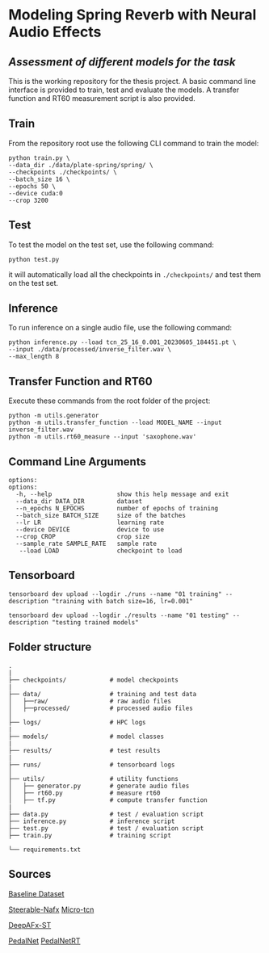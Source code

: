 # Modeling Spring Reverb with Neural Audio Effects

## *Assessment of different models for the task*

This is the working repository for the thesis project.
A basic command line interface is provided to train, test and evaluate the models.
A transfer function and RT60 measurement script is also provided.

## Train

From the repository root use the following CLI command to train the model:

```terminal
python train.py \
--data_dir ./data/plate-spring/spring/ \
--checkpoints ./checkpoints/ \
--batch_size 16 \   
--epochs 50 \
--device cuda:0
--crop 3200
```

## Test

To test the model on the test set, use the following command:

```terminal
python test.py
```

it will automatically load all the checkpoints in `./checkpoints/` and test them on the test set.

## Inference

To run inference on a single audio file, use the following command:

```terminal
python inference.py --load tcn_25_16_0.001_20230605_184451.pt \
--input ./data/processed/inverse_filter.wav \
--max_length 8

```

## Transfer Function and RT60

Execute these commands from the root folder of the project:

```terminal
python -m utils.generator 
python -m utils.transfer_function --load MODEL_NAME --input inverse_filter.wav
python -m utils.rt60_measure --input 'saxophone.wav'
```

## Command Line Arguments

```terminal
options:
options:
  -h, --help                  show this help message and exit
  --data_dir DATA_DIR         dataset
  --n_epochs N_EPOCHS         number of epochs of training
  --batch_size BATCH_SIZE     size of the batches
  --lr LR                     learning rate
  --device DEVICE             device to use
  --crop CROP                 crop size
  --sample_rate SAMPLE_RATE   sample rate
   --load LOAD                checkpoint to load
 ```

## Tensorboard

```terminal
tensorboard dev upload --logdir ./runs --name "01 training" --description "training with batch size=16, lr=0.001"
```

```terminal
tensorboard dev upload --logdir ./results --name "01 testing" --description "testing trained models"
```

## Folder structure

```terminal
.
|
├── checkpoints/            # model checkpoints
|  
├── data/                   # training and test data
│   ├──raw/                 # raw audio files
│   ├──processed/           # processed audio files
│
├── logs/                   # HPC logs
|
├── models/                 # model classes
|
├── results/                # test results
|
├── runs/                   # tensorboard logs
│
├── utils/                  # utility functions
│   ├── generator.py        # generate audio files
│   ├── rt60.py             # measure rt60
│   ├── tf.py               # compute transfer function
|
├── data.py                 # test / evaluation script
├── inference.py            # inference script
├── test.py                 # test / evaluation script
├── train.py                # training script

└── requirements.txt

```

## Sources

[Baseline Dataset](https://zenodo.org/record/3746119)

[Steerable-Nafx](https://github.com/csteinmetz1/steerable-nafx)
[Micro-tcn](https://github.com/csteinmetz1/micro-tcn.git)

[DeepAFx-ST](https://github.com/adobe-research/DeepAFx-ST#style-evaluation)

[PedalNet](https://github.com/teddykoker/pedalnet)
[PedalNetRT](https://github.com/GuitarML/PedalNetRT)

